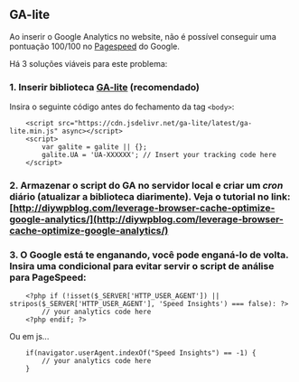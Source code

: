 

GA-lite
---

Ao inserir o Google Analytics no website, não é possível conseguir uma pontuação 100/100 no [Pagespeed](https://developers.google.com/speed/pagespeed/) do Google.

Há 3 soluções viáveis para este problema:


### 1. Inserir biblioteca [GA-lite](https://github.com/jehna/ga-lite) (recomendado)        

Insira o seguinte código antes do fechamento da tag `<body>`:            
    
        <script src="https://cdn.jsdelivr.net/ga-lite/latest/ga-lite.min.js" async></script>
        <script>
            var galite = galite || {};
            galite.UA = 'UA-XXXXXX'; // Insert your tracking code here
        </script>



### 2. Armazenar o script do GA no servidor local e criar um *cron* diário (atualizar a biblioteca diarimente). Veja o tutorial no link: [http://diywpblog.com/leverage-browser-cache-optimize-google-analytics/](http://diywpblog.com/leverage-browser-cache-optimize-google-analytics/)



### 3. O Google está te enganando, você pode enganá-lo de volta. Insira uma condicional para evitar servir o script de análise para PageSpeed:

        <?php if (!isset($_SERVER['HTTP_USER_AGENT']) || stripos($_SERVER['HTTP_USER_AGENT'], 'Speed Insights') === false): ?>
            // your analytics code here
        <?php endif; ?>

Ou em js...

        if(navigator.userAgent.indexOf("Speed Insights") == -1) {
            // your analytics code here
        }

